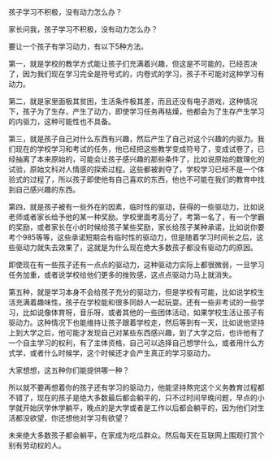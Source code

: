 孩子学习不积极，没有动力怎么办？





家长问我，孩子学习不积极，没有动力怎么办？



要让一个孩子有学习动力，有以下5种方法。

第一，就是学校的教学方式能让孩子们充满着兴趣，但这是不可能的，已经否决了，因为我们现在学习完全是符号式的，内卷式的学习，孩子不可能对这种学习有动力。

第二，就是家里面极其贫困，生活条件极其差，而且还没有电子游戏，这种情况下，孩子为了生存，产生了动力，即使学习任务再枯燥，他都会为了生存产生学习的内驱力，这种可能性也不具备。

第三，就是孩子自己对什么东西有兴趣，然后产生了自己对这个兴趣的内驱力。我们现在的学校学习和考试的任务，他已经把这些教学变成符号了，变成试卷了，已经抽离了本来原始的，可能会让孩子感兴趣的那些条件了，比如说原始的数理化的试验，原始文科对人情感的探索过程。这些都被剥夺了，学校学习已经不是一个体验式的过程了，所以孩子即使他有自己喜欢的东西，他也不可能在我们的教育中找到自己感兴趣的东西。

第四，就是孩子被有一些外在的因素，临时性的驱动，获得的一些驱动力，比如说老师或者家长给予他的某一种奖励。学校里面考高分了，考第一名了，有一个学霸的奖励，或者家长在小的时候给孩子某些奖励，家长给孩子某种承诺，比如说你要考个985等等，这些承诺短期会有临时性的驱动力，但是随着学习时间长之后，这些驱动力就失去效果了，这就是为什么现在绝大多数孩子都没有驱动力的原因。

即使现在有一些孩子还有一点点的驱动力，这种驱动力实际上都很微弱，一旦学习任务加重，或者说学校给他们更多的挫败感，这点点驱动力马上就消失。

第五种，就是学习本身不会给孩子充分的驱动力，但是学校有可能，比如说学校生活充满着趣味性，孩子在学校能和很多同龄人一起玩耍。还有一些非考试的一些学习，比如说像体育呀，音乐呀，或者其他的一些团体活动，如果学校生活让孩子有驱动力。这种情况下也能维持让孩子跟着学校走，然后等到有一天，比如说他坚持上到大学之后，他可能才发现自己对某些东西感兴趣，到了大学之后，也许他有了一个自主学习的权利，有了主体资格，自己可以选择自己想学什么，或者用什么方式学，或者什么时候学，这个时候还才会产生真正的学习驱动力。

大家想想，这五种你们能提供哪一种？



所以就不要再想着你的孩子还有学习的驱动力，他能坚持熬完这个义务教育过程都不错了，现在的孩子是绝大多数最后都会躺平的，只不过时间早晚问题，早点的小学就开始厌学休学躺平，晚点的是大学或者是工作以后都会躺平的，因为他们对生活都没欲望，你还想他对学习有欲望？



未来绝大多数孩子都会躺平，在家成为吃瓜群众。然后每天在互联网上围观打赏个别有劳动权的人。